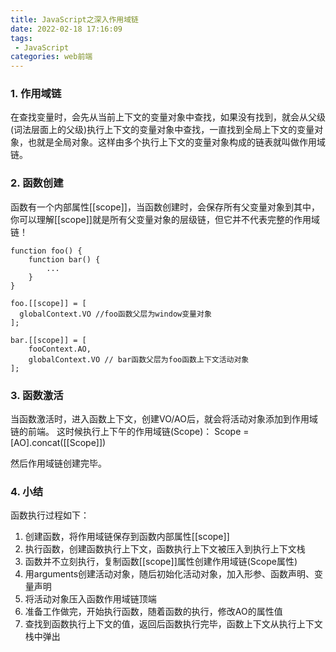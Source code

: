 ```yaml
---
title: JavaScript之深入作用域链
date: 2022-02-18 17:16:09
tags:
 - JavaScript
categories: web前端
---
```

### 1. 作用域链
在查找变量时，会先从当前上下文的变量对象中查找，如果没有找到，就会从父级(词法层面上的父级)执行上下文的变量对象中查找，一直找到全局上下文的变量对象，也就是全局对象。这样由多个执行上下文的变量对象构成的链表就叫做作用域链。

### 2. 函数创建
函数有一个内部属性[[scope]]，当函数创建时，会保存所有父变量对象到其中，你可以理解[[scope]]就是所有父变量对象的层级链，但它并不代表完整的作用域链！
```demo
function foo() {
    function bar() {
        ...
    }
}

foo.[[scope]] = [ 
  globalContext.VO //foo函数父层为window变量对象
];

bar.[[scope]] = [
    fooContext.AO,
    globalContext.VO // bar函数父层为foo函数上下文活动对象
];
```
### 3. 函数激活
当函数激活时，进入函数上下文，创建VO/AO后，就会将活动对象添加到作用域链的前端。
这时候执行上下午的作用域链(Scope)：
Scope = [AO].concat([[Scope]])

然后作用域链创建完毕。

### 4. 小结
函数执行过程如下：
1. 创建函数，将作用域链保存到函数内部属性[[scope]]
2. 执行函数，创建函数执行上下文，函数执行上下文被压入到执行上下文栈
3. 函数并不立刻执行，复制函数[[scope]]属性创建作用域链(Scope属性)
4. 用arguments创建活动对象，随后初始化活动对象，加入形参、函数声明、变量声明
5. 将活动对象压入函数作用域链顶端
6. 准备工作做完，开始执行函数，随着函数的执行，修改AO的属性值
7. 查找到函数执行上下文的值，返回后函数执行完毕，函数上下文从执行上下文栈中弹出
